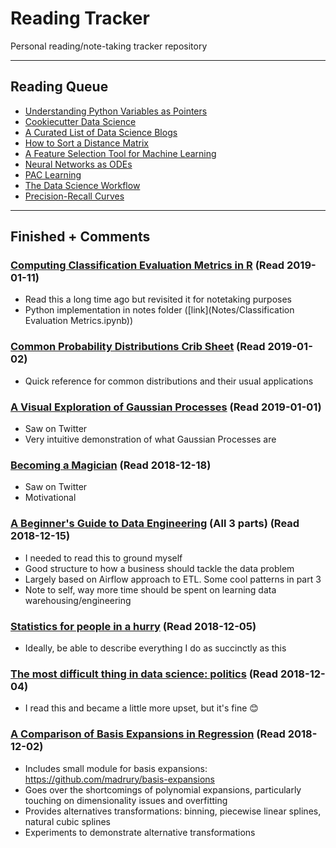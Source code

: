 # Reading Tracker
Personal reading/note-taking tracker repository

___

## Reading Queue

- [Understanding Python Variables as Pointers](http://scottlobdell.me/2013/08/understanding-python-variables-as-pointers/)
- [Cookiecutter Data Science](http://drivendata.github.io/cookiecutter-data-science/)
- [A Curated List of Data Science Blogs](https://github.com/rushter/data-science-blogs)
- [How to Sort a Distance Matrix](https://gmarti.gitlab.io/ml/2017/09/07/how-to-sort-distance-matrix.html)
- [A Feature Selection Tool for Machine Learning](https://towardsdatascience.com/a-feature-selection-tool-for-machine-learning-in-python-b64dd23710f0)
- [Neural Networks as ODEs](https://rkevingibson.github.io/blog/neural-networks-as-ordinary-differential-equations/)
- [PAC Learning](http://web.cs.iastate.edu/~honavar/pac.pdf)
- [The Data Science Workflow](https://towardsdatascience.com/the-data-science-workflow-43859db0415)
- [Precision-Recall Curves](https://www.andybeger.com/2015/03/16/precision-recall-curves/)

___

## Finished + Comments

### [Computing Classification Evaluation Metrics in R](https://blog.revolutionanalytics.com/2016/03/com_class_eval_metrics_r.html) (Read 2019-01-11)

- Read this a long time ago but revisited it for notetaking purposes
- Python implementation in notes folder ([link](Notes/Classification Evaluation Metrics.ipynb))

### [Common Probability Distributions Crib Sheet](https://blog.cloudera.com/blog/2015/12/common-probability-distributions-the-data-scientists-crib-sheet/) (Read 2019-01-02)

- Quick reference for common distributions and their usual applications

### [A Visual Exploration of Gaussian Processes](https://www.jgoertler.com/visual-exploration-gaussian-processes/#Posterior) (Read 2019-01-01)

- Saw on Twitter
- Very intuitive demonstration of what Gaussian Processes are

### [Becoming a Magician](https://autotranslucence.wordpress.com/2018/03/30/becoming-a-magician/) (Read 2018-12-18)

- Saw on Twitter
- Motivational

### [A Beginner's Guide to Data Engineering](https://medium.com/@rchang/a-beginners-guide-to-data-engineering-part-i-4227c5c457d7) (All 3 parts) (Read 2018-12-15)

- I needed to read this to ground myself
- Good structure to how a business should tackle the data problem
- Largely based on Airflow approach to ETL. Some cool patterns in part 3
- Note to self, way more time should be spent on learning data warehousing/engineering

### [Statistics for people in a hurry](https://towardsdatascience.com/statistics-for-people-in-a-hurry-a9613c0ed0b) (Read 2018-12-05)

- Ideally, be able to describe everything I do as succinctly as this

### [The most difficult thing in data science: politics](https://www.rdisorder.eu/2017/09/13/most-difficult-thing-data-science-politics/) (Read 2018-12-04)

- I read this and became a little more upset, but it's fine 😊

### [A Comparison of Basis Expansions in Regression](http://madrury.github.io/jekyll/update/statistics/2017/08/04/basis-expansions.html) (Read 2018-12-02)

- Includes small module for basis expansions: https://github.com/madrury/basis-expansions
- Goes over the shortcomings of polynomial expansions, particularly touching on dimensionality issues and overfitting
- Provides alternatives transformations: binning, piecewise linear splines, natural cubic splines
- Experiments to demonstrate alternative transformations